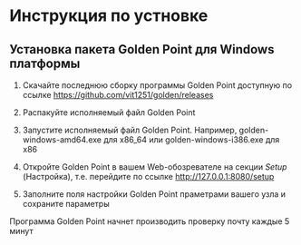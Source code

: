 # Инструкция по устновке

## Установка пакета Golden Point для Windows платформы

1. Скачайте последнюю сборку программы Golden Point доступную по ссылке https://github.com/vit1251/golden/releases

2. Распакуйте исполняемый файл Golden Point

3. Запустите исполняемый файл Golden Point. Например, golden-windows-amd64.exe для x86_64 или golden-windows-i386.exe для x86

4. Откройте Golden Point в вашем Web-обозревателе на секции *Setup* (Настройка), т.е. перейдите по ссылке http://127.0.0.1:8080/setup

5. Заполните поля настройки Golden Point праметрами вашего узла и сохраните параметры

Программа Golden Point начнет производить проверку почту каждые 5 минут
